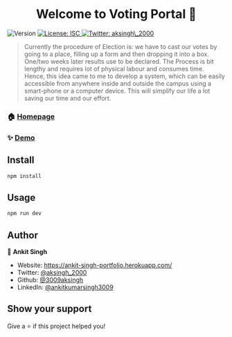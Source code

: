 <h1 align="center">Welcome to Voting Portal 👋</h1>
<p>
  <img alt="Version" src="https://img.shields.io/badge/version-1.0.0-blue.svg?cacheSeconds=2592000" />
  <a href="#" target="_blank">
    <img alt="License: ISC" src="https://img.shields.io/badge/License-ISC-yellow.svg" />
  </a>
  <a href="https://twitter.com/aksingh\_2000" target="_blank">
    <img alt="Twitter: aksingh\_2000" src="https://img.shields.io/twitter/follow/aksingh\_2000.svg?style=social" />
  </a>
</p>

> Currently the procedure of Election is: we have to cast our votes by going to a place, filling up a form and then dropping it into a box. One/two weeks later results use to be declared. The Process is bit lengthy and requires lot of physical labour and consumes time. Hence, this idea came to me to develop a system, which can be easily accessible from anywhere inside and outside the campus using a smart-phone or a computer device. This will simplify our life a lot saving our time and our effort.



### 🏠 [Homepage](https://voting-portal-akss.herokuapp.com/)

### ✨ [Demo](https://voting-portal-akss.herokuapp.com/)

## Install

```sh
npm install
```

## Usage

```sh
npm run dev
```

## Author

👤 **Ankit Singh**

* Website: https://ankit-singh-portfolio.herokuapp.com/
* Twitter: [@aksingh\_2000](https://twitter.com/aksingh\_2000)
* Github: [@3009aksingh](https://github.com/3009aksingh)
* LinkedIn: [@ankitkumarsingh3009](https://linkedin.com/in/ankitkumarsingh3009)

## Show your support

Give a ⭐️ if this project helped you!
